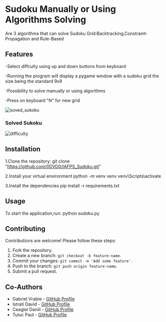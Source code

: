 # Sudoku Manually or Using Algorithms Solving

Are 3 algorithms that can solve Sudoku Grid:Backtracking,Constraint-Propagation and Rule-Based

## Features

-Select diffculty using up and down buttons from keyboard

-Running the program will display a pygame window with a sudoku grid the size being the standard 9x9

-Possibility to solve manually or using algorithms

-Press on keyboard "N" for new grid

![soved_sukoku](https://github.com/user-attachments/assets/f0431d6d-b90a-4b36-8295-f6e66a23a74b)

### Solved Sukoku

![difficulty](https://github.com/user-attachments/assets/a5ea398d-a986-4e0d-9a16-bdc050a3b8c6)

## Installation

1.Clone the repository:
git clone "https://github.com/0DVD0/IAFPS_Sudoku.git"

2.Install your virtual environment
python -m venv venv
venv\Scripts\activate

3.Install the dependencies
pip install -r requirements.txt

## Usage

To start the application,run:
python sudoku.py

## Contributing

Contributions are welcome! Please follow these steps:

1. Fork the repository.
2. Create a new branch: `git checkout -b feature-name`.
3. Commit your changes: `git commit -m 'Add some feature'`.
4. Push to the branch: `git push origin feature-name`.
5. Submit a pull request.

## Co-Authors

- Gabriel Vrabie - [GitHub Profile](https://github.com/GabrielVrabie007)
- Istrati David - [GitHub Profile](https://github.com/0DVD0)
- Ceaglei Daniil - [GitHub Profile](https://github.com/danik169/danik169)
- Tuluc Paul - [GitHub Profile](https://github.com/PaulT2004)
